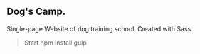 ## Dog's Camp.

Single-page Website of dog training school. Created with Sass.

> Start 
>npm install
>gulp

 
